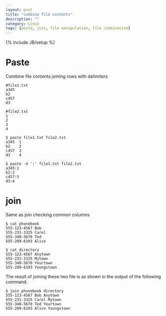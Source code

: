 ```yaml
---
layout: post
title: "combine file contents"
description: ""
category: Linux
tags: [paste, join, file manipulation, file combination]
---
```

{% include JB/setup %}

# Paste
Combine file contents joining rows with delimiters

    #file1.txt
    a345
    b2
    c457
    d3

    #file2.txt
    1
    2
    3
    4

    $ paste file1.txt file2.txt
    a345  1
    b2    2
    c457  3
    d3    4

    $ paste -d ':' file1.txt file2.txt
    a345:1
    b2:2
    c457:3
    d3:4

# join
Same as join checking common columns

    $ cat phonebook
    555-123-4567 Bob
    555-231-3325 Carol
    555-340-5678 Ted
    555-289-6193 Alice    

    $ cat directory
    555-123-4567 Anytown
    555-231-3325 Mytown
    555-340-5678 Yourtown
    555-289-6193 Youngstown    

The result of joining these two file is as shown in the output of the following command:

    $ join phonebook directory
    555-123-4567 Bob Anytown
    555-231-3325 Carol Mytown
    555-340-5678 Ted Yourtown
    555-289-6193 Alice Youngstown
